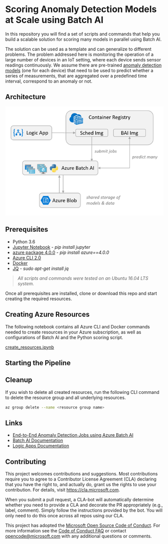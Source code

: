 # Scoring Anomaly Detection Models at Scale using Batch AI
In this repository you will find a set of scripts and commands that help you build a scalable solution for scoring many models in parallel using Batch AI.

The solution can be used as a template and can generalize to different problems. The problem addressed here is monitoring the operation of a large number of devices in an IoT setting, where each device sends sensor readings continuously. We assume there are pre-trained [anomaly detection models](http://scikit-learn.org/stable/modules/outlier_detection.html#outlier-detection) (one for each device) that need to be used to predict whether a series of measurements, that are aggregated over a predefined time interval, correspond to an anomaly or not.

## Architecture
![System Architecture](./architecture.PNG)

## Prerequisites
- Python 3.6
- [Jupyter Notebook](http://jupyter.org/index.html) - *pip install jupyter*
- [azure package 4.0.0](https://pypi.org/project/azure/) - *pip install azure==4.0.0*
- [Azure CLI 2.0](https://docs.microsoft.com/en-us/cli/azure/install-azure-cli?view=azure-cli-latest)
- [Docker](https://www.docker.com/)
- [JQ](https://stedolan.github.io/jq/) - *sudo apt-get install jq*


> *All scripts and commands were tested on an Ubuntu 16.04 LTS system.*

Once all prerequisites are installed, clone or download this repo and start creating the required resources.

## Creating Azure Resources
The following notebook contains all Azure CLI and Docker commands needed to create resources in your Azure subscription, as well as configurations of Batch AI and the Python scoring script.  

[create_resources.ipynb](create_resources.ipynb)

## Starting the Pipeline

## Cleanup
If you wish to delete all created resources, run the following CLI command to delete the resource group and all underlying resources.

```bash
az group delete --name <resource group name>
```

## Links
- [End-to-End Anomaly Detection Jobs using Azure Batch AI](https://github.com/saidbleik/batchai_mm_ad)
- [Batch AI Documentation](https://docs.microsoft.com/en-us/azure/batch-ai/)
- [Logic Apps Documentation](https://docs.microsoft.com/en-us/azure/logic-apps/)

## Contributing

This project welcomes contributions and suggestions.  Most contributions require you to agree to a
Contributor License Agreement (CLA) declaring that you have the right to, and actually do, grant us
the rights to use your contribution. For details, visit https://cla.microsoft.com.

When you submit a pull request, a CLA-bot will automatically determine whether you need to provide
a CLA and decorate the PR appropriately (e.g., label, comment). Simply follow the instructions
provided by the bot. You will only need to do this once across all repos using our CLA.

This project has adopted the [Microsoft Open Source Code of Conduct](https://opensource.microsoft.com/codeofconduct/).
For more information see the [Code of Conduct FAQ](https://opensource.microsoft.com/codeofconduct/faq/) or
contact [opencode@microsoft.com](mailto:opencode@microsoft.com) with any additional questions or comments.
